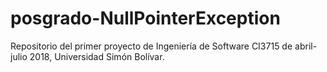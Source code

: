 # posgrado-NullPointerException
Repositorio del primer proyecto de Ingeniería de Software CI3715 de abril-julio 2018, Universidad Simón Bolívar.
